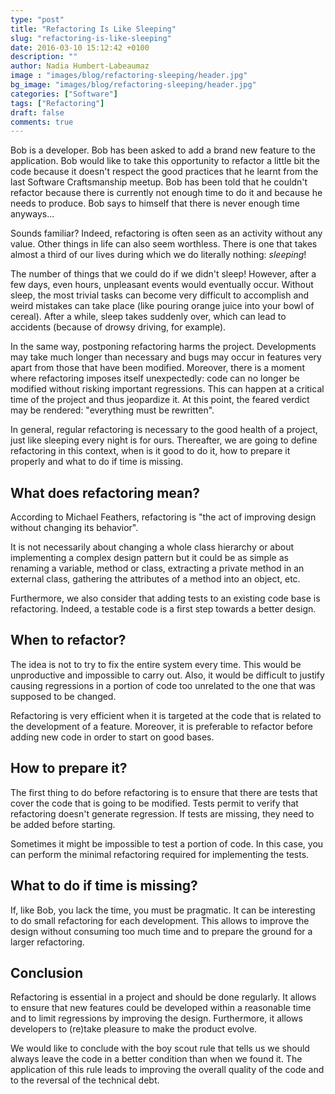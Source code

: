 ```yaml
---
type: "post"
title: "Refactoring Is Like Sleeping"
slug: "refactoring-is-like-sleeping"
date: 2016-03-10 15:12:42 +0100
description: ""
author: Nadia Humbert-Labeaumaz
image : "images/blog/refactoring-sleeping/header.jpg"
bg_image: "images/blog/refactoring-sleeping/header.jpg"
categories: ["Software"]
tags: ["Refactoring"]
draft: false
comments: true
---
```


Bob is a developer. Bob has been asked to add a brand new feature to the application. Bob would like to take this opportunity to refactor a little bit the code because it doesn't respect the good practices that he learnt from the last Software Craftsmanship meetup. Bob has been told that he couldn't refactor because there is currently not enough time to do it and because he needs to produce. Bob says to himself that there is never enough time anyways...

Sounds familiar? Indeed, refactoring is often seen as an activity without any value. Other things in life can also seem worthless. There is one that takes almost a third of our lives during which we do literally nothing: *sleeping*!

<!-- more -->

The number of things that we could do if we didn't sleep! However, after a few days, even hours, unpleasant events would eventually occur. Without sleep, the most trivial tasks can become very difficult to accomplish and weird mistakes can take place (like pouring orange juice into your bowl of cereal). After a while, sleep takes suddenly over, which can lead to accidents (because of drowsy driving, for example).

In the same way, postponing refactoring harms the project. Developments may take much longer than necessary and bugs may occur in features very apart from those that have been modified. Moreover, there is a moment where refactoring imposes itself unexpectedly: code can no longer be modified without risking important regressions. This can happen at a critical time of the project and thus jeopardize it. At this point, the feared verdict may be rendered: "everything must be rewritten".

In general, regular refactoring is necessary to the good health of a project, just like sleeping every night is for ours. Thereafter, we are going to define refactoring in this context, when is it good to do it, how to prepare it properly and what to do if time is missing.

## What does refactoring mean?

According to Michael Feathers, refactoring is "the act of improving design without changing its behavior".

It is not necessarily about changing a whole class hierarchy or about implementing a complex design pattern but it could be as simple as renaming a variable, method or class, extracting a private method in an external class, gathering the attributes of a method into an object, etc.

Furthermore, we also consider that adding tests to an existing code base is refactoring. Indeed, a testable code is a first step towards a better design.

## When to refactor?

The idea is not to try to fix the entire system every time. This would be unproductive and impossible to carry out. Also, it would be difficult to justify causing regressions in a portion of code too unrelated to the one that was supposed to be changed.

Refactoring is very efficient when it is targeted at the code that is related to the development of a feature. Moreover, it is preferable to refactor before adding new code in order to start on good bases.

## How to prepare it?

The first thing to do before refactoring is to ensure that there are tests that cover the code that is going to be modified. Tests permit to verify that refactoring doesn't generate regression. If tests are missing, they need to be added before starting.

Sometimes it might be impossible to test a portion of code. In this case, you can perform the minimal refactoring required for implementing the tests.

## What to do if time is missing?

If, like Bob, you lack the time, you must be pragmatic. It can be interesting to do small refactoring for each development. This allows to improve the design without consuming too much time and to prepare the ground for a larger refactoring.

## Conclusion

Refactoring is essential in a project and should be done regularly. It allows to ensure that new features could be developed within a reasonable time and to limit regressions by improving the design. Furthermore, it allows developers to (re)take pleasure to make the product evolve.

We would like to conclude with the boy scout rule that tells us we should always leave the code in a better condition than when we found it. The application of this rule leads to improving the overall quality of the code and to the reversal of the technical debt.
